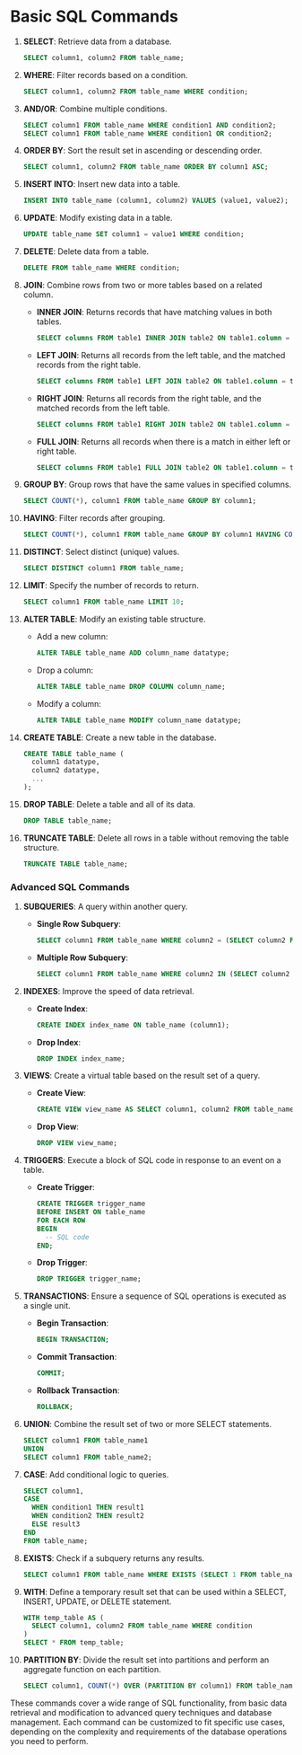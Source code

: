 # **Basic SQL Commands**

1. **SELECT**: Retrieve data from a database.

   ```sql
   SELECT column1, column2 FROM table_name;
   ```
2. **WHERE**: Filter records based on a condition.

   ```sql
   SELECT column1, column2 FROM table_name WHERE condition;
   ```
3. **AND/OR**: Combine multiple conditions.

   ```sql
   SELECT column1 FROM table_name WHERE condition1 AND condition2;
   SELECT column1 FROM table_name WHERE condition1 OR condition2;
   ```
4. **ORDER BY**: Sort the result set in ascending or descending order.

   ```sql
   SELECT column1, column2 FROM table_name ORDER BY column1 ASC;
   ```
5. **INSERT INTO**: Insert new data into a table.

   ```sql
   INSERT INTO table_name (column1, column2) VALUES (value1, value2);
   ```
6. **UPDATE**: Modify existing data in a table.

   ```sql
   UPDATE table_name SET column1 = value1 WHERE condition;
   ```
7. **DELETE**: Delete data from a table.

   ```sql
   DELETE FROM table_name WHERE condition;
   ```
8. **JOIN**: Combine rows from two or more tables based on a related column.

   - **INNER JOIN**: Returns records that have matching values in both tables.
     ```sql
     SELECT columns FROM table1 INNER JOIN table2 ON table1.column = table2.column;
     ```
   - **LEFT JOIN**: Returns all records from the left table, and the matched records from the right table.
     ```sql
     SELECT columns FROM table1 LEFT JOIN table2 ON table1.column = table2.column;
     ```
   - **RIGHT JOIN**: Returns all records from the right table, and the matched records from the left table.
     ```sql
     SELECT columns FROM table1 RIGHT JOIN table2 ON table1.column = table2.column;
     ```
   - **FULL JOIN**: Returns all records when there is a match in either left or right table.
     ```sql
     SELECT columns FROM table1 FULL JOIN table2 ON table1.column = table2.column;
     ```
9. **GROUP BY**: Group rows that have the same values in specified columns.

   ```sql
   SELECT COUNT(*), column1 FROM table_name GROUP BY column1;
   ```
10. **HAVING**: Filter records after grouping.

    ```sql
    SELECT COUNT(*), column1 FROM table_name GROUP BY column1 HAVING COUNT(*) > 1;
    ```
11. **DISTINCT**: Select distinct (unique) values.

    ```sql
    SELECT DISTINCT column1 FROM table_name;
    ```
12. **LIMIT**: Specify the number of records to return.

    ```sql
    SELECT column1 FROM table_name LIMIT 10;
    ```
13. **ALTER TABLE**: Modify an existing table structure.

    - Add a new column:
      ```sql
      ALTER TABLE table_name ADD column_name datatype;
      ```
    - Drop a column:
      ```sql
      ALTER TABLE table_name DROP COLUMN column_name;
      ```
    - Modify a column:
      ```sql
      ALTER TABLE table_name MODIFY column_name datatype;
      ```
14. **CREATE TABLE**: Create a new table in the database.

    ```sql
    CREATE TABLE table_name (
      column1 datatype,
      column2 datatype,
      ...
    );
    ```
15. **DROP TABLE**: Delete a table and all of its data.

    ```sql
    DROP TABLE table_name;
    ```
16. **TRUNCATE TABLE**: Delete all rows in a table without removing the table structure.

    ```sql
    TRUNCATE TABLE table_name;
    ```

### **Advanced SQL Commands**

1. **SUBQUERIES**: A query within another query.

   - **Single Row Subquery**:
     ```sql
     SELECT column1 FROM table_name WHERE column2 = (SELECT column2 FROM table_name2 WHERE condition);
     ```
   - **Multiple Row Subquery**:
     ```sql
     SELECT column1 FROM table_name WHERE column2 IN (SELECT column2 FROM table_name2 WHERE condition);
     ```
2. **INDEXES**: Improve the speed of data retrieval.

   - **Create Index**:
     ```sql
     CREATE INDEX index_name ON table_name (column1);
     ```
   - **Drop Index**:
     ```sql
     DROP INDEX index_name;
     ```
3. **VIEWS**: Create a virtual table based on the result set of a query.

   - **Create View**:
     ```sql
     CREATE VIEW view_name AS SELECT column1, column2 FROM table_name WHERE condition;
     ```
   - **Drop View**:
     ```sql
     DROP VIEW view_name;
     ```
4. **TRIGGERS**: Execute a block of SQL code in response to an event on a table.

   - **Create Trigger**:
     ```sql
     CREATE TRIGGER trigger_name
     BEFORE INSERT ON table_name
     FOR EACH ROW
     BEGIN
       -- SQL code
     END;
     ```
   - **Drop Trigger**:
     ```sql
     DROP TRIGGER trigger_name;
     ```
5. **TRANSACTIONS**: Ensure a sequence of SQL operations is executed as a single unit.

   - **Begin Transaction**:
     ```sql
     BEGIN TRANSACTION;
     ```
   - **Commit Transaction**:
     ```sql
     COMMIT;
     ```
   - **Rollback Transaction**:
     ```sql
     ROLLBACK;
     ```
6. **UNION**: Combine the result set of two or more SELECT statements.

   ```sql
   SELECT column1 FROM table_name1
   UNION
   SELECT column1 FROM table_name2;
   ```
7. **CASE**: Add conditional logic to queries.

   ```sql
   SELECT column1,
   CASE
     WHEN condition1 THEN result1
     WHEN condition2 THEN result2
     ELSE result3
   END
   FROM table_name;
   ```
8. **EXISTS**: Check if a subquery returns any results.

   ```sql
   SELECT column1 FROM table_name WHERE EXISTS (SELECT 1 FROM table_name2 WHERE condition);
   ```
9. **WITH**: Define a temporary result set that can be used within a SELECT, INSERT, UPDATE, or DELETE statement.

   ```sql
   WITH temp_table AS (
     SELECT column1, column2 FROM table_name WHERE condition
   )
   SELECT * FROM temp_table;
   ```
10. **PARTITION BY**: Divide the result set into partitions and perform an aggregate function on each partition.

    ```sql
    SELECT column1, COUNT(*) OVER (PARTITION BY column1) FROM table_name;
    ```

These commands cover a wide range of SQL functionality, from basic data retrieval and modification to advanced query techniques and database management. Each command can be customized to fit specific use cases, depending on the complexity and requirements of the database operations you need to perform.
